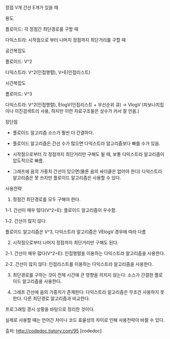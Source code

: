 정점 V개 간선 E개가 있을 때



용도

플로이드: 각 정점간 최단경로를 구할 때

다익스트라: 시작점으로 부터 나머지 정점까지 최단거리를 구할 때



공간복잡도

플로이드: V^2

다익스트라: V^2(인접행렬), V+E(인접리스트)



시간복잡도

플로이드: V^3

다익스트라: V^2(인접행렬), ElogV(인접리스트 + 우선순위 큐) -> VlogV (피보나치힙이나 이진검색트리 사용, 하지만 이런 자료구조들은 상수가 커서 잘 안씀.)



장단점

- 플로이드 알고리즘 소스가 훨씬 더 간결하다.

- 플로이드 알고리즘은 간선 수가 많으면 다익스트라 알고리즘보다 빠를 수가 있음.

- 시작점으로부터 각 정점까지 최단거리만 구해도 될 때, 보통 다익스트라 알고리즘이 압도적으로 빠름.

- 그래프에 음의 가중치 간선이 있으면(물론 음의 싸이클은 없어야 한다) 다익스트라 알고리즘은 못 쓰지만 플로이드 알고리즘은 사용할 수 있다.



사용전략

1. 정점간 최단경로를 모두 구해야 한다.

1-1. 간선이 매우 많다(V^2=E): 플로이드 알고리즘이 우수함.

1-2. 간선이 많지 않다:

플로이드 알고리즘은 V^3, 다익스트라 알고리즘은 VElogV 경우에 따라 다름

2. 시작점으로부터 나머지 정점까지 최단거리만 구해도 된다.

2-1. 간선이 매우 많다(V^2=E): 인접행렬을 이용하는 다익스트라 알고리즘을 사용한다.

2-2. 간선이 많지 않다: 인접리스트를 이용하는 다익스트라 알고리즘을 사용한다.

3. 최단경로를 구하는 것이 전체 시간에 큰 영향을 끼치지 않는다: 소스가 간결한 플로이드 알고리즘을 사용한다.

4. 그래프 간선에 음의 가중치가 존재한다: 다익스트라 알고리즘은 무조건 사용하지 못한다. 다른 최단경로 알고리즘과 비교한다.



프로그래밍 경시 상황을 바탕으로 정리한 것이다.

실제로 사용할 때는 언어간 차이나 코드 효율성의 차이로 인해 사용전략이 바뀔 수 있다.



출처: http://codedoc.tistory.com/95 [codedoc]
